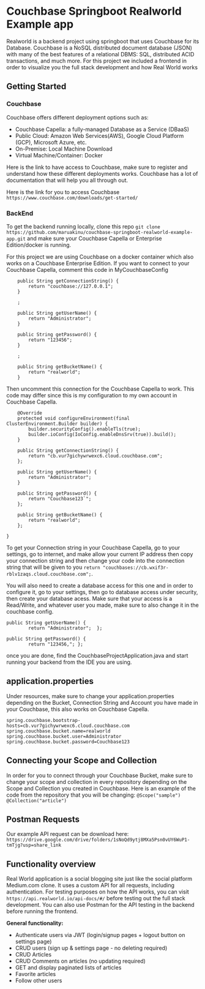# Couchbase Springboot Realworld Example app
Realworld is a backend project using springboot that uses Couchbase for its Database. Couchbase is a NoSQL distributed document database (JSON) with many of the best features of a relational DBMS: SQL, distributed ACID transactions, and much more. For this project we included a frontend in order to visualize you the full stack development and how Real World works


## Getting Started

### Couchbase
Couchbase offers different deployment options such as:
- Couchbase Capella: a fully-managed Database as a Service (DBaaS)
- Public Cloud: Amazon Web Services(AWS), Google Cloud Platform (GCP), Microsoft Azure, etc.
- On-Premise: Local Machine Download
- Virtual Machine/Container: Docker

Here is the link to have access to Couchbase, make sure to register and understand how these different deployments works. Couchbase has a lot of documentation that will help you all through out.

Here is the link for you to access Couchbase ` https://www.couchbase.com/downloads/get-started/ `


### BackEnd
To get the backend running locally, clone this repo ` git clone https://github.com/maruakinu/couchbase-springboot-realworld-example-app.git `
and make sure your Couchbase Capella or Enterprise Edition/docker is running.

For this project we are using Couchbase on a docker container which also works on a Couchbase Enterprise Edition. If you want to connect to your Couchbase Capella, comment this code in MyCouchbaseConfig

```
    public String getConnectionString() {
        return "couchbase://127.0.0.1";
    }

    ;

    public String getUserName() {
        return "Administrator";
    }

    public String getPassword() {
        return "123456";
    }

    ;

    public String getBucketName() {
        return "realworld";
    }
```
Then uncomment this connection for the Couchbase Capella to work. This code may differ since this is my configuration to my own account in Couchbase Capella.

```
    @Override
    protected void configureEnvironment(final ClusterEnvironment.Builder builder) {
        builder.securityConfig().enableTls(true);
        builder.ioConfig(IoConfig.enableDnsSrv(true)).build();
    }

    public String getConnectionString() {
        return "cb.vur7gichywrwexc6.cloud.couchbase.com";
    };

    public String getUserName() {
        return "Administrator";
    }

    public String getPassword() {
        return "Couchbase123`";
    };

    public String getBucketName() {
        return "realworld";
    };
    
}
```

To get your Connection string in your Couchbase Capella, go to your settings, go to internet, and make allow your current IP address then copy your connection string and then change your code into the connection string that will be given to you `return "couchbases://cb.wxif3r-rblv1zaqs.cloud.couchbase.com";`. 

You will also need to create a database access for this one and in order to configure it, go to your settings, then go to database access under security, then create your database acess. Make sure that your access is a Read/Write, and whatever user you made, make sure to also change it in the couchbase config.  

```
public String getUserName() {
        return "Administrator";  };

public String getPassword() {
        return "123456,"; };
```        

 once you are done, find the CouchbaseProjectApplication.java and start running your backend from the IDE you are using.
 
 ## application.properties
 
 Under resources, make sure to change your application.properties depending on the Bucket, Connection String and Account you have made in your Couchbase, this also works on Couchbase Capella.
 
`spring.couchbase.bootstrap-hosts=cb.vur7gichywrwexc6.cloud.couchbase.com
spring.couchbase.bucket.name=realworld
spring.couchbase.bucket.user=Administrator
spring.couchbase.bucket.password=Couchbase123`
 
 ## Connecting your Scope and Collection
 
 In order for you to connect through your Couchbase Bucket, make sure to change your scope and collection in every repository depending on the Scope and Collection you created in Couchbase. 
 Here is an example of the code from the repository that you will be changing: 
`@Scope("sample")
@Collection("article")`

## Postman Requests

Our example API request can be download here: ` https://drive.google.com/drive/folders/1sNoQd9ytj8MXa5Psn0vUY6WuP1-tmTjg?usp=share_link `

 
## Functionality overview

Real World application is a social blogging site just like the social platform Medium.com clone. It uses a custom API for all requests, including authentication. For testing purposes on how the API works, you can visit ` https://api.realworld.io/api-docs/#/ ` before testing out the full stack development. You can also use Postman for the API testing in the backend before running the frontend.

**General functionality:**

- Authenticate users via JWT (login/signup pages + logout button on settings page)
- CRUD users (sign up & settings page - no deleting required)
- CRUD Articles
- CRUD Comments on articles (no updating required)
- GET and display paginated lists of articles
- Favorite articles
- Follow other users

